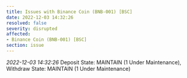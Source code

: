 ```yaml
---
title: Issues with Binance Coin (BNB-001) [BSC]
date: 2022-12-03 14:32:26
resolved: false
severity: disrupted
affected:
- Binance Coin (BNB-001) [BSC]
section: issue
---
```


*2022-12-03 14:32:26* Deposit State: MAINTAIN (1 Under Maintenance), Withdraw State: MAINTAIN (1 Under Maintenance)